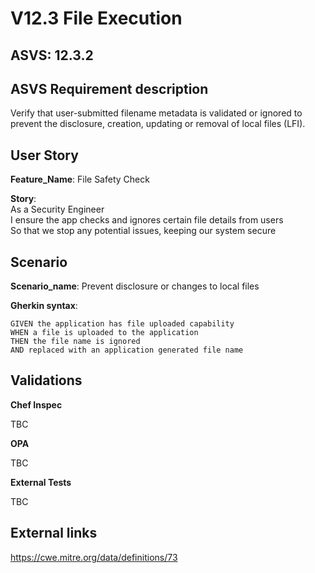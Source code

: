 # V12.3 File Execution

## ASVS: 12.3.2

## ASVS Requirement description

Verify that user-submitted filename metadata is validated or
ignored to prevent the disclosure, creation, updating or removal
of local files (LFI).

## User Story

**Feature_Name**: File Safety Check

**Story**:\
As a Security Engineer\
I ensure the app checks and ignores certain file details from users\
So that we stop any potential issues, keeping our system secure

## Scenario

**Scenario_name**: Prevent disclosure or changes to local files

**Gherkin syntax**:

```gherkin
GIVEN the application has file uploaded capability
WHEN a file is uploaded to the application
THEN the file name is ignored
AND replaced with an application generated file name
```

## Validations

**Chef Inspec**

TBC

**OPA**

TBC

**External Tests**

TBC

## External links

<https://cwe.mitre.org/data/definitions/73>
